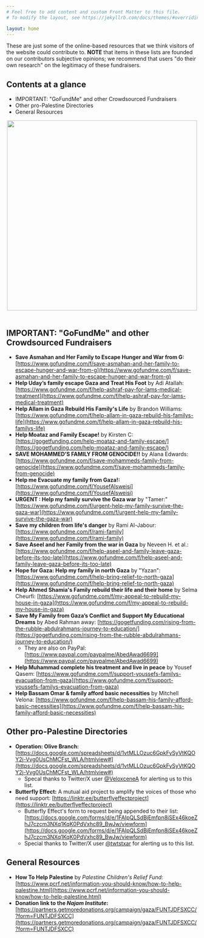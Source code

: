 ```yaml
---
# Feel free to add content and custom Front Matter to this file.
# To modify the layout, see https://jekyllrb.com/docs/themes/#overriding-theme-defaults

layout: home
---
```


These are just some of the online-based resources that we think visitors of the website could contribute to. __NOTE__ that items in these lists are founded on our contributors subjective opinions; we recommend that users "do their own research" on the legitimacy of these fundraisers.

## Contents at a glance
* IMPORTANT: "GoFundMe" and other Crowdsourced Fundraisers
* Other pro-Palestine Directories
* General Resources

<center>
   <img src="{{site.baseurl}}flag.png" width=500px />
</center>

<br/>

## IMPORTANT: "GoFundMe" and other Crowdsourced Fundraisers

* __Save Asmahan and Her Family to Escape Hunger and War from G:__ [https://www.gofundme.com/f/save-asmahan-and-her-family-to-escape-hunger-and-war-from-g](https://www.gofundme.com/f/save-asmahan-and-her-family-to-escape-hunger-and-war-from-g)
* __Help Uday’s family escape Gaza and Treat His Foot__ by Adi Atallah: [https://www.gofundme.com/f/help-ashraf-pay-for-lams-medical-treatment](https://www.gofundme.com/f/help-ashraf-pay-for-lams-medical-treatment)
* __Help Allam in Gaza Rebuild His Family's Life__ by Brandon Williams: [https://www.gofundme.com/f/help-allam-in-gaza-rebuild-his-familys-life](https://www.gofundme.com/f/help-allam-in-gaza-rebuild-his-familys-life)
* __Help Moataz and Family Escape!__ by Kirsten C: [https://gogetfunding.com/help-moataz-and-family-escape/](https://gogetfunding.com/help-moataz-and-family-escape/)
* __SAVE MOHAMMED’S FAMILY FROM GENOCIDE‼️__ by Alana Edwards: [https://www.gofundme.com/f/save-mohammeds-family-from-genocide](https://www.gofundme.com/f/save-mohammeds-family-from-genocide)
* __Help me Evacuate my family from Gaza!:__ [https://www.gofundme.com/f/YousefAlsweisi](https://www.gofundme.com/f/YousefAlsweisi)
* __URGENT : Help my family survive the Gaza war__ by "Tamer:" [https://www.gofundme.com/f/urgent-help-my-family-survive-the-gaza-war](https://www.gofundme.com/f/urgent-help-my-family-survive-the-gaza-war)
* __Save my children from life's danger__ by Rami Al-Jabour: [https://www.gofundme.com/f/rami-family](https://www.gofundme.com/f/rami-family)
* __Save Aseel and her Family from the war in Gaza__ by Neveen H. et al.: [https://www.gofundme.com/f/help-aseel-and-family-leave-gaza-before-its-too-late](https://www.gofundme.com/f/help-aseel-and-family-leave-gaza-before-its-too-late)
* __Hope for Gaza: Help my family in north Gaza__ by "Yazan": [https://www.gofundme.com/f/help-bring-relief-to-north-gaza](https://www.gofundme.com/f/help-bring-relief-to-north-gaza)
* __Help Ahmed Shamia's Family rebuild their life and their home__ by Selma Cheurfi: [https://www.gofundme.com/f/my-appeal-to-rebuild-my-house-in-gaza](https://www.gofundme.com/f/my-appeal-to-rebuild-my-house-in-gaza)
* __Save My Family from Gaza’s Conflict and Support My Educational Dreams__ by Abed Rahman away: [https://gogetfunding.com/rising-from-the-rubble-abdulrahmans-journey-to-education/](https://gogetfunding.com/rising-from-the-rubble-abdulrahmans-journey-to-education/)
    * They are also on PayPal: [https://www.paypal.com/paypalme/AbedAwad6699](https://www.paypal.com/paypalme/AbedAwad6699)
* __Help Muhammad complete his treatment and live in peace__ by Yousef Qasem: [https://www.gofundme.com/f/support-youssefs-familys-evacuation-from-gaza](https://www.gofundme.com/f/support-youssefs-familys-evacuation-from-gaza)
* __Help Bassam Omar & family afford basic necessities__ by Mitchell Velona: [https://www.gofundme.com/f/help-bassam-his-family-afford-basic-necessities](https://www.gofundme.com/f/help-bassam-his-family-afford-basic-necessities)

## Other pro-Palestine Directories

* __Operation: Olive Branch:__ [https://docs.google.com/spreadsheets/d/1vtMLLOzuc6GpkFySyVtKQOY2j-Vvg0UsChMCFst_WLA/htmlview#](https://docs.google.com/spreadsheets/d/1vtMLLOzuc6GpkFySyVtKQOY2j-Vvg0UsChMCFst_WLA/htmlview#)
    * Specal thanks to Twitter/X user [@VeloxceneA](https://x.com/VeloxceneA) for alerting us to this list.
* __Butterfly Effect:__ A mutual aid project to amplify the voices of those who need support: [https://linktr.ee/butterflyeffectproject](https://linktr.ee/butterflyeffectproject)
    * Butterfly Effect's form to request being appended to their list: [https://docs.google.com/forms/d/e/1FAIpQLSdBjEmfpn8jSEx46koeZhJ7czcm3NXq1KqK0PdVxhc89_BwJw/viewform](https://docs.google.com/forms/d/e/1FAIpQLSdBjEmfpn8jSEx46koeZhJ7czcm3NXq1KqK0PdVxhc89_BwJw/viewform)
    * Special thanks to Twitter/X user [@twtstxar](https://x.com/twtstxar) for alerting us to this list.

## General Resources

* __How To Help Palestine__ by _Palestine Children's Relief Fund:_ [https://www.pcrf.net/information-you-should-know/how-to-help-palestine.html](https://www.pcrf.net/information-you-should-know/how-to-help-palestine.html)
* __Donation link to the _Najam Institute_:__ [https://partners.getmoredonations.org/campaign/gaza/FUNTJDFSXCC/?form=FUNTJDFSXCC](https://partners.getmoredonations.org/campaign/gaza/FUNTJDFSXCC/?form=FUNTJDFSXCC)

